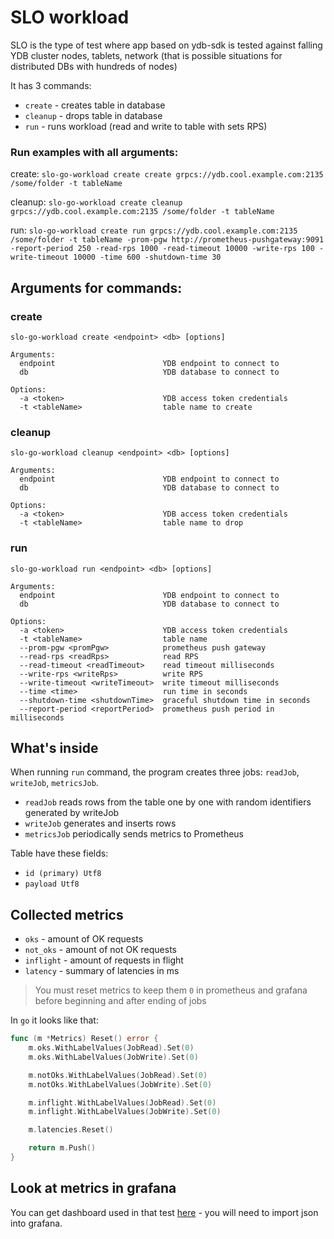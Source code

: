 # SLO workload

SLO is the type of test where app based on ydb-sdk is tested against falling YDB cluster nodes, tablets, network
(that is possible situations for distributed DBs with hundreds of nodes)

It has 3 commands:

- `create`  - creates table in database
- `cleanup` - drops table in database
- `run`     - runs workload (read and write to table with sets RPS)

### Run examples with all arguments:

create:
`slo-go-workload create create grpcs://ydb.cool.example.com:2135 /some/folder -t tableName`

cleanup:
`slo-go-workload create cleanup grpcs://ydb.cool.example.com:2135 /some/folder -t tableName`

run:
`slo-go-workload create run grpcs://ydb.cool.example.com:2135 /some/folder -t tableName
-prom-pgw http://prometheus-pushgateway:9091 -report-period 250
-read-rps 1000 -read-timeout 10000
-write-rps 100 -write-timeout 10000
-time 600 -shutdown-time 30`

## Arguments for commands:

### create
`slo-go-workload create <endpoint> <db> [options]`

```
Arguments:
  endpoint                        YDB endpoint to connect to
  db                              YDB database to connect to

Options:
  -a <token>                      YDB access token credentials
  -t <tableName>                  table name to create
```

### cleanup
`slo-go-workload cleanup <endpoint> <db> [options]`

```
Arguments:
  endpoint                        YDB endpoint to connect to
  db                              YDB database to connect to

Options:
  -a <token>                      YDB access token credentials
  -t <tableName>                  table name to drop
```

### run
`slo-go-workload run <endpoint> <db> [options]`

```
Arguments:
  endpoint                        YDB endpoint to connect to
  db                              YDB database to connect to

Options:
  -a <token>                      YDB access token credentials
  -t <tableName>                  table name
  --prom-pgw <promPgw>            prometheus push gateway
  --read-rps <readRps>            read RPS
  --read-timeout <readTimeout>    read timeout milliseconds
  --write-rps <writeRps>          write RPS
  --write-timeout <writeTimeout>  write timeout milliseconds
  --time <time>                   run time in seconds
  --shutdown-time <shutdownTime>  graceful shutdown time in seconds
  --report-period <reportPeriod>  prometheus push period in milliseconds
```


## What's inside
When running `run` command, the program creates three jobs: `readJob`, `writeJob`, `metricsJob`.

- `readJob`    reads rows from the table one by one with random identifiers generated by writeJob
- `writeJob`   generates and inserts rows
- `metricsJob` periodically sends metrics to Prometheus

Table have these fields:
- `id (primary) Utf8`
- `payload Utf8`

## Collected metrics
- `oks`      - amount of OK requests
- `not_oks`  - amount of not OK requests
- `inflight` - amount of requests in flight
- `latency`  - summary of latencies in ms

> You must reset metrics to keep them `0` in prometheus and grafana before beginning and after ending of jobs

In `go` it looks like that:
```go
func (m *Metrics) Reset() error {
    m.oks.WithLabelValues(JobRead).Set(0)
    m.oks.WithLabelValues(JobWrite).Set(0)

    m.notOks.WithLabelValues(JobRead).Set(0)
    m.notOks.WithLabelValues(JobWrite).Set(0)

    m.inflight.WithLabelValues(JobRead).Set(0)
    m.inflight.WithLabelValues(JobWrite).Set(0)

    m.latencies.Reset()

    return m.Push()
}
```

## Look at metrics in grafana
You can get dashboard used in that test [here](https://github.com/ydb-platform/slo-tests/blob/main/k8s/helms/grafana.yaml#L69) - you will need to import json into grafana.
